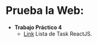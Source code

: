 # Prueba la Web:
   - **Trabajo Práctico 4**
     - [Link](https://cardinaux-lista-tareas.netlify.app/) Lista de Task ReactJS.

